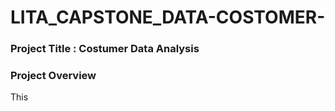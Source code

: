 # LITA_CAPSTONE_DATA-COSTOMER-
### Project Title : Costumer Data Analysis
### Project Overview
This 
